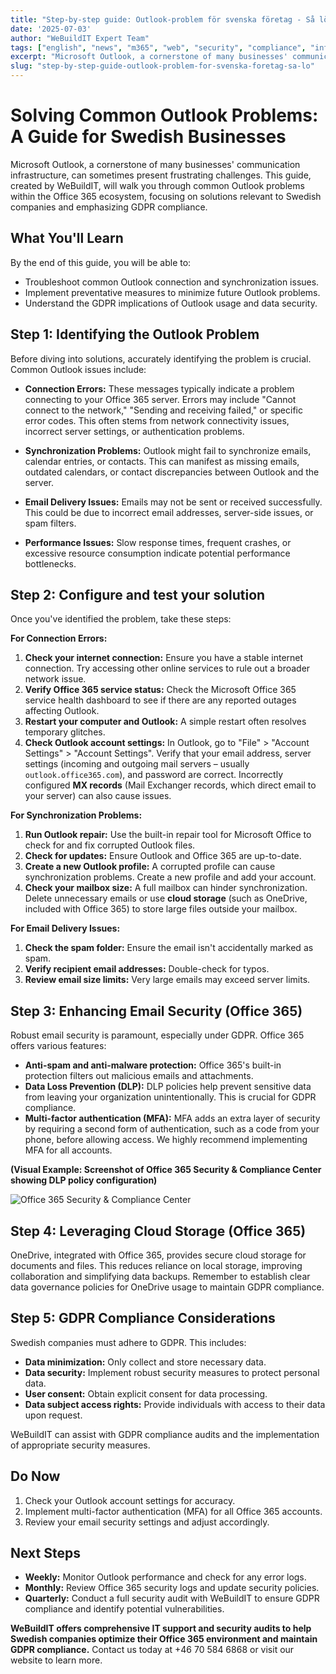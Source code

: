 ```yaml
---
title: "Step-by-step guide: Outlook-problem för svenska företag - Så löser du det"
date: '2025-07-03'
author: "WeBuildIT Expert Team"
tags: ["english", "news", "m365", "web", "security", "compliance", "infrastructure"]
excerpt: "Microsoft Outlook, a cornerstone of many businesses' communication infrastructure, can sometimes present frustrating cha..."
slug: "step-by-step-guide-outlook-problem-for-svenska-foretag-sa-lo"
---
```

# Solving Common Outlook Problems: A Guide for Swedish Businesses

Microsoft Outlook, a cornerstone of many businesses' communication infrastructure, can sometimes present frustrating challenges.  This guide, created by WeBuildIT, will walk you through common Outlook problems within the Office 365 ecosystem, focusing on solutions relevant to Swedish companies and emphasizing GDPR compliance.

## What You'll Learn

By the end of this guide, you will be able to:

* Troubleshoot common Outlook connection and synchronization issues.
* Implement preventative measures to minimize future Outlook problems.
* Understand the GDPR implications of Outlook usage and data security.

## Step 1: Identifying the Outlook Problem

Before diving into solutions, accurately identifying the problem is crucial.  Common Outlook issues include:

* **Connection Errors:**  These messages typically indicate a problem connecting to your Office 365 server.  Errors may include "Cannot connect to the network," "Sending and receiving failed," or specific error codes.  This often stems from network connectivity issues, incorrect server settings, or authentication problems.

* **Synchronization Problems:**  Outlook might fail to synchronize emails, calendar entries, or contacts.  This can manifest as missing emails, outdated calendars, or contact discrepancies between Outlook and the server.

* **Email Delivery Issues:** Emails may not be sent or received successfully.  This could be due to incorrect email addresses, server-side issues, or spam filters.

* **Performance Issues:** Slow response times, frequent crashes, or excessive resource consumption indicate potential performance bottlenecks.


## Step 2: Configure and test your solution

Once you've identified the problem, take these steps:

**For Connection Errors:**

1. **Check your internet connection:** Ensure you have a stable internet connection.  Try accessing other online services to rule out a broader network issue.
2. **Verify Office 365 service status:**  Check the Microsoft Office 365 service health dashboard to see if there are any reported outages affecting Outlook.
3. **Restart your computer and Outlook:**  A simple restart often resolves temporary glitches.
4. **Check Outlook account settings:** In Outlook, go to "File" > "Account Settings" > "Account Settings". Verify that your email address, server settings (incoming and outgoing mail servers – usually `outlook.office365.com`), and password are correct.  Incorrectly configured **MX records** (Mail Exchanger records, which direct email to your server) can also cause issues.


**For Synchronization Problems:**

1. **Run Outlook repair:** Use the built-in repair tool for Microsoft Office to check for and fix corrupted Outlook files.
2. **Check for updates:** Ensure Outlook and Office 365 are up-to-date.
3. **Create a new Outlook profile:**  A corrupted profile can cause synchronization problems. Create a new profile and add your account.
4. **Check your mailbox size:**  A full mailbox can hinder synchronization. Delete unnecessary emails or use **cloud storage** (such as OneDrive, included with Office 365) to store large files outside your mailbox.

**For Email Delivery Issues:**

1. **Check the spam folder:**  Ensure the email isn't accidentally marked as spam.
2. **Verify recipient email addresses:** Double-check for typos.
3. **Review email size limits:**  Very large emails may exceed server limits.


## Step 3: Enhancing Email Security (Office 365)

Robust email security is paramount, especially under GDPR.  Office 365 offers various features:

* **Anti-spam and anti-malware protection:** Office 365's built-in protection filters out malicious emails and attachments.
* **Data Loss Prevention (DLP):** DLP policies help prevent sensitive data from leaving your organization unintentionally.  This is crucial for GDPR compliance.
* **Multi-factor authentication (MFA):** MFA adds an extra layer of security by requiring a second form of authentication, such as a code from your phone, before allowing access.  We highly recommend implementing MFA for all accounts.

**(Visual Example: Screenshot of Office 365 Security & Compliance Center showing DLP policy configuration)**

![Office 365 Security & Compliance Center](placeholder_image.png "Office 365 Security & Compliance Center showing DLP policy configuration")


## Step 4: Leveraging Cloud Storage (Office 365)

OneDrive, integrated with Office 365, provides secure cloud storage for documents and files. This reduces reliance on local storage, improving collaboration and simplifying data backups.  Remember to establish clear data governance policies for OneDrive usage to maintain GDPR compliance.

## Step 5: GDPR Compliance Considerations

Swedish companies must adhere to GDPR.  This includes:

* **Data minimization:**  Only collect and store necessary data.
* **Data security:** Implement robust security measures to protect personal data.
* **User consent:** Obtain explicit consent for data processing.
* **Data subject access rights:**  Provide individuals with access to their data upon request.

WeBuildIT can assist with GDPR compliance audits and the implementation of appropriate security measures.


## Do Now

1. Check your Outlook account settings for accuracy.
2. Implement multi-factor authentication (MFA) for all Office 365 accounts.
3. Review your email security settings and adjust accordingly.


## Next Steps

* **Weekly:** Monitor Outlook performance and check for any error logs.
* **Monthly:**  Review Office 365 security logs and update security policies.
* **Quarterly:** Conduct a full security audit with WeBuildIT to ensure GDPR compliance and identify potential vulnerabilities.


**WeBuildIT offers comprehensive IT support and security audits to help Swedish companies optimize their Office 365 environment and maintain GDPR compliance.** Contact us today at +46 70 584 6868 or visit our website to learn more.
